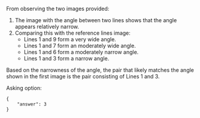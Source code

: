 From observing the two images provided:

1. The image with the angle between two lines shows that the angle appears relatively narrow.
2. Comparing this with the reference lines image:
   - Lines 1 and 9 form a very wide angle.
   - Lines 1 and 7 form an moderately wide angle.
   - Lines 1 and 6 form a moderately narrow angle.
   - Lines 1 and 3 form a narrow angle.

Based on the narrowness of the angle, the pair that likely matches the angle shown in the first image is the pair consisting of Lines 1 and 3.

Asking option:
```
{
    "answer": 3
}
```